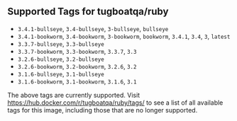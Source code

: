 ## Supported Tags for tugboatqa/ruby

* `3.4.1-bullseye`, `3.4-bullseye`, `3-bullseye`, `bullseye`
* `3.4.1-bookworm`, `3.4-bookworm`, `3-bookworm`, `bookworm`, `3.4.1`, `3.4`, `3`, `latest`
* `3.3.7-bullseye`, `3.3-bullseye`
* `3.3.7-bookworm`, `3.3-bookworm`, `3.3.7`, `3.3`
* `3.2.6-bullseye`, `3.2-bullseye`
* `3.2.6-bookworm`, `3.2-bookworm`, `3.2.6`, `3.2`
* `3.1.6-bullseye`, `3.1-bullseye`
* `3.1.6-bookworm`, `3.1-bookworm`, `3.1.6`, `3.1`

The above tags are currently supported. Visit https://hub.docker.com/r/tugboatqa/ruby/tags/ to see a list of all available tags for this image, including those that are no longer supported.
